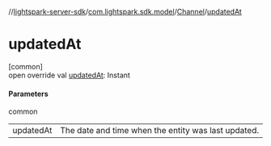 //[lightspark-server-sdk](../../../index.md)/[com.lightspark.sdk.model](../index.md)/[Channel](index.md)/[updatedAt](updated-at.md)

# updatedAt

[common]\
open override val [updatedAt](updated-at.md): Instant

#### Parameters

common

| | |
|---|---|
| updatedAt | The date and time when the entity was last updated. |
